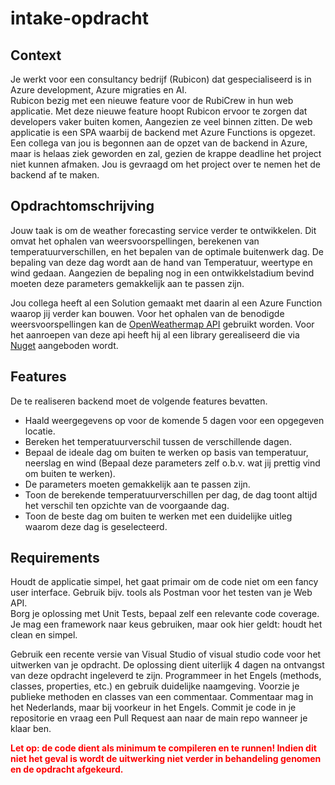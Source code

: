 # intake-opdracht

## Context
Je werkt voor een consultancy bedrijf (Rubicon) dat gespecialiseerd is in Azure development, Azure migraties en AI.  
Rubicon bezig met een nieuwe feature voor de RubiCrew in hun web applicatie. Met deze nieuwe feature hoopt Rubicon ervoor te zorgen dat developers vaker buiten komen,  Aangezien ze veel binnen zitten. De web applicatie is een SPA waarbij de backend met Azure Functions is opgezet.  
Een collega van jou is begonnen aan de opzet van de backend in Azure, maar is helaas ziek geworden en zal, gezien de krappe deadline het project niet kunnen afmaken.  Jou is gevraagd om het project over te nemen het de backend af te maken.

## Opdrachtomschrijving
Jouw taak is om de weather forecasting service verder te ontwikkelen. Dit omvat het ophalen van weersvoorspellingen, berekenen van temperatuurverschillen, en het bepalen van de optimale buitenwerk dag. De bepaling van deze dag wordt aan de hand van Temperatuur, weertype en wind gedaan. Aangezien de bepaling nog in een ontwikkelstadium bevind moeten deze parameters gemakkelijk aan te passen zijn.

Jou collega heeft al een Solution gemaakt met daarin al een Azure Function waarop jij verder kan bouwen. Voor het ophalen van de benodigde weersvoorspellingen kan de [OpenWeathermap API](https://openweathermap.org/forecast5) gebruikt worden. Voor het aanroepen van deze api heeft hij al een library gerealiseerd die via [Nuget](https://www.nuget.org/packages/Rubicon-nl.openweather) aangeboden wordt.

## Features
De te realiseren backend moet de volgende features bevatten.
- Haald weergegevens op voor de komende 5 dagen voor een opgegeven locatie.
- Bereken het temperatuurverschil tussen de verschillende dagen.
- Bepaal de ideale dag om buiten te werken op basis van temperatuur, neerslag en wind (Bepaal deze parameters zelf o.b.v. wat jij prettig vind om buiten te werken).
- De parameters moeten gemakkelijk aan te passen zijn.
- Toon de berekende temperatuurverschillen per dag, de dag toont altijd het verschil ten opzichte van de voorgaande dag.
- Toon de beste dag om buiten te werken met een duidelijke uitleg waarom deze dag is geselecteerd.

## Requirements
Houdt de applicatie simpel, het gaat primair om de code niet om een fancy user interface.  Gebruik bijv. tools als Postman voor het testen van je Web API.  
Borg je oplossing met Unit Tests, bepaal zelf een relevante code coverage. Je mag een framework naar keus gebruiken, maar ook hier geldt: houdt het clean en simpel.   

Gebruik een recente versie van Visual Studio of visual studio code voor het uitwerken van je opdracht.
De oplossing dient uiterlijk 4 dagen na ontvangst van deze opdracht ingeleverd te zijn.
Programmeer in het Engels (methods, classes, properties, etc.) en gebruik duidelijke naamgeving.
Voorzie je publieke methoden en classes van een commentaar. Commentaar mag in het Nederlands, maar bij voorkeur in het Engels.
Commit je code in je repositorie en vraag een Pull Request aan naar de main repo wanneer je klaar ben.

<span style="color:red;">**Let op: de code dient als minimum te compileren en te runnen! Indien dit niet het geval is wordt de uitwerking niet verder in behandeling genomen en de opdracht afgekeurd.**</span>